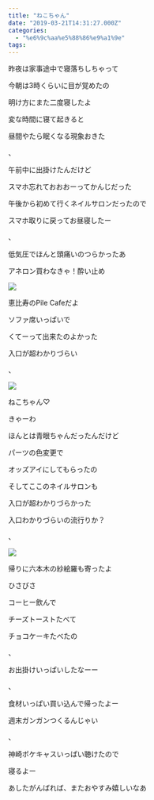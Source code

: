 ```yaml
---
title: "ねこちゃん"
date: "2019-03-21T14:31:27.000Z"
categories: 
  - "%e6%9c%aa%e5%88%86%e9%a1%9e"
tags: 
---
```


昨夜は家事途中で寝落ちしちゃって

今朝は3時くらいに目が覚めたの

明け方にまた二度寝したよ

変な時間に寝て起きると

昼間やたら眠くなる現象おきた

、

午前中に出掛けたんだけど

スマホ忘れておおおーってかんじだった

午後から初めて行くネイルサロンだったので

スマホ取りに戻ってお昼寝したー

、

低気圧でほんと頭痛いのつらかったあ

アネロン買わなきゃ！酔い止め

![](images/2019-03-21-15-21-204586784053625088119.jpg)

恵比寿のPile Cafeだよ

ソファ席いっぱいで

くてーって出来たのよかった

入口が超わかりづらい

、

![](images/19-03-21-18-12-49-811_deco8938957390155488610.jpg)

ねこちゃん♡

きゃーわ

ほんとは青眼ちゃんだったんだけど

パーツの色変更で

オッズアイにしてもらったの

そしてここのネイルサロンも

入口が超わかりづらかった

入口わかりづらいの流行りか？

、

![](images/2019-03-21-19-06-228375260963915718726.jpg)

帰りに六本木の紗絵羅も寄ったよ

ひさびさ

コーヒー飲んで

チーズトーストたべて

チョコケーキたべたの

、

お出掛けいっぱいしたなーー

、

食材いっぱい買い込んで帰ったよー

週末ガンガンつくるんじゃい

、

神崎ポケキャスいっぱい聴けたので

寝るよー

あしたがんばれば、またおやすみ嬉しいなあ
